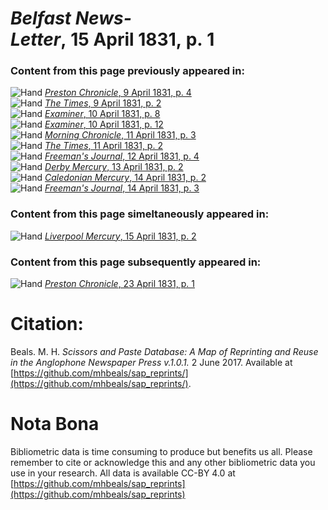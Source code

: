# *Belfast News-Letter*, 15 April 1831, p. 1  
  
### Content from this page previously appeared in:  
![Hand](http://scissorsandpaste.net/wp-content/uploads/2017/06/smallhandpointer.png) [*Preston Chronicle*, 9 April 1831, p. 4](https://mhbeals.github.io/sap_html/Preston-Chronicle/Preston-Chronicle-9-April-1831-p-4)  
![Hand](http://scissorsandpaste.net/wp-content/uploads/2017/06/smallhandpointer.png) [*The Times*, 9 April 1831, p. 2](https://mhbeals.github.io/sap_html/The-Times/The-Times-9-April-1831-p-2)  
![Hand](http://scissorsandpaste.net/wp-content/uploads/2017/06/smallhandpointer.png) [*Examiner*, 10 April 1831, p. 8](https://mhbeals.github.io/sap_html/Examiner/Examiner-10-April-1831-p-8)  
![Hand](http://scissorsandpaste.net/wp-content/uploads/2017/06/smallhandpointer.png) [*Examiner*, 10 April 1831, p. 12](https://mhbeals.github.io/sap_html/Examiner/Examiner-10-April-1831-p-12)  
![Hand](http://scissorsandpaste.net/wp-content/uploads/2017/06/smallhandpointer.png) [*Morning Chronicle*, 11 April 1831, p. 3](https://mhbeals.github.io/sap_html/Morning-Chronicle/Morning-Chronicle-11-April-1831-p-3)  
![Hand](http://scissorsandpaste.net/wp-content/uploads/2017/06/smallhandpointer.png) [*The Times*, 11 April 1831, p. 2](https://mhbeals.github.io/sap_html/The-Times/The-Times-11-April-1831-p-2)  
![Hand](http://scissorsandpaste.net/wp-content/uploads/2017/06/smallhandpointer.png) [*Freeman's Journal*, 12 April 1831, p. 4](https://mhbeals.github.io/sap_html/Freeman's-Journal/Freeman's-Journal-12-April-1831-p-4)  
![Hand](http://scissorsandpaste.net/wp-content/uploads/2017/06/smallhandpointer.png) [*Derby Mercury*, 13 April 1831, p. 2](https://mhbeals.github.io/sap_html/Derby-Mercury/Derby-Mercury-13-April-1831-p-2)  
![Hand](http://scissorsandpaste.net/wp-content/uploads/2017/06/smallhandpointer.png) [*Caledonian Mercury*, 14 April 1831, p. 2](https://mhbeals.github.io/sap_html/Caledonian-Mercury/Caledonian-Mercury-14-April-1831-p-2)  
![Hand](http://scissorsandpaste.net/wp-content/uploads/2017/06/smallhandpointer.png) [*Freeman's Journal*, 14 April 1831, p. 3](https://mhbeals.github.io/sap_html/Freeman's-Journal/Freeman's-Journal-14-April-1831-p-3)  
  
### Content from this page simeltaneously appeared in:  
![Hand](http://scissorsandpaste.net/wp-content/uploads/2017/06/smallhandpointer.png) [*Liverpool Mercury*, 15 April 1831, p. 2](https://mhbeals.github.io/sap_html/Liverpool-Mercury/Liverpool-Mercury-15-April-1831-p-2)  
  
### Content from this page subsequently appeared in:  
![Hand](http://scissorsandpaste.net/wp-content/uploads/2017/06/smallhandpointer.png) [*Preston Chronicle*, 23 April 1831, p. 1](https://mhbeals.github.io/sap_html/Preston-Chronicle/Preston-Chronicle-23-April-1831-p-1)  


# Citation: 

Beals. M. H. *Scissors and Paste Database: A Map of Reprinting and Reuse in the Anglophone Newspaper Press v.1.0.1.* 2 June 2017. Available at [https://github.com/mhbeals/sap_reprints/](https://github.com/mhbeals/sap_reprints/). 

# Nota Bona

Bibliometric data is time consuming to produce but benefits us all. Please remember to cite or acknowledge this and any other bibliometric data you use in your research. All data is available CC-BY 4.0 at [https://github.com/mhbeals/sap_reprints](https://github.com/mhbeals/sap_reprints)